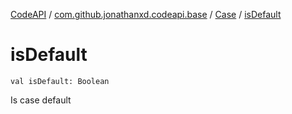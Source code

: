 [CodeAPI](../../index.md) / [com.github.jonathanxd.codeapi.base](../index.md) / [Case](index.md) / [isDefault](.)

# isDefault

`val isDefault: Boolean`

Is case default

